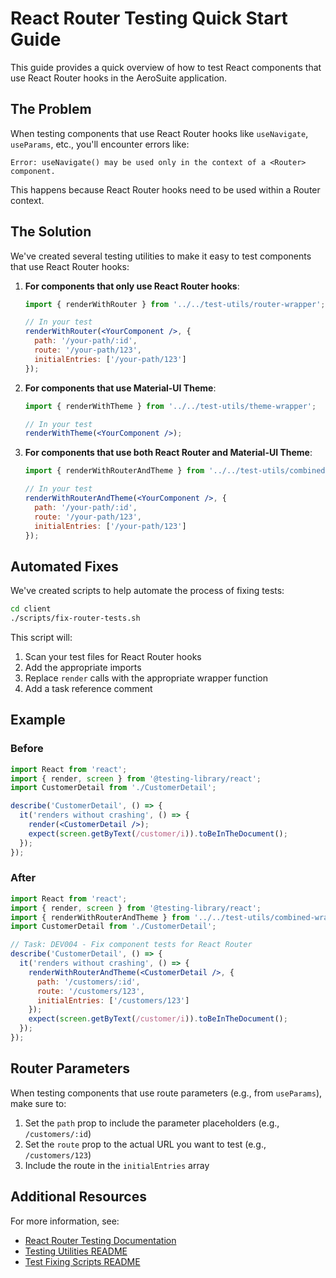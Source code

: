 # React Router Testing Quick Start Guide

This guide provides a quick overview of how to test React components that use React Router hooks in the AeroSuite application.

## The Problem

When testing components that use React Router hooks like `useNavigate`, `useParams`, etc., you'll encounter errors like:

```
Error: useNavigate() may be used only in the context of a <Router> component.
```

This happens because React Router hooks need to be used within a Router context.

## The Solution

We've created several testing utilities to make it easy to test components that use React Router hooks:

1. **For components that only use React Router hooks**:
   ```jsx
   import { renderWithRouter } from '../../test-utils/router-wrapper';

   // In your test
   renderWithRouter(<YourComponent />, {
     path: '/your-path/:id',
     route: '/your-path/123',
     initialEntries: ['/your-path/123']
   });
   ```

2. **For components that use Material-UI Theme**:
   ```jsx
   import { renderWithTheme } from '../../test-utils/theme-wrapper';

   // In your test
   renderWithTheme(<YourComponent />);
   ```

3. **For components that use both React Router and Material-UI Theme**:
   ```jsx
   import { renderWithRouterAndTheme } from '../../test-utils/combined-wrapper';

   // In your test
   renderWithRouterAndTheme(<YourComponent />, {
     path: '/your-path/:id',
     route: '/your-path/123',
     initialEntries: ['/your-path/123']
   });
   ```

## Automated Fixes

We've created scripts to help automate the process of fixing tests:

```bash
cd client
./scripts/fix-router-tests.sh
```

This script will:
1. Scan your test files for React Router hooks
2. Add the appropriate imports
3. Replace `render` calls with the appropriate wrapper function
4. Add a task reference comment

## Example

### Before

```jsx
import React from 'react';
import { render, screen } from '@testing-library/react';
import CustomerDetail from './CustomerDetail';

describe('CustomerDetail', () => {
  it('renders without crashing', () => {
    render(<CustomerDetail />);
    expect(screen.getByText(/customer/i)).toBeInTheDocument();
  });
});
```

### After

```jsx
import React from 'react';
import { render, screen } from '@testing-library/react';
import { renderWithRouterAndTheme } from '../../test-utils/combined-wrapper';
import CustomerDetail from './CustomerDetail';

// Task: DEV004 - Fix component tests for React Router
describe('CustomerDetail', () => {
  it('renders without crashing', () => {
    renderWithRouterAndTheme(<CustomerDetail />, {
      path: '/customers/:id',
      route: '/customers/123',
      initialEntries: ['/customers/123']
    });
    expect(screen.getByText(/customer/i)).toBeInTheDocument();
  });
});
```

## Router Parameters

When testing components that use route parameters (e.g., from `useParams`), make sure to:

1. Set the `path` prop to include the parameter placeholders (e.g., `/customers/:id`)
2. Set the `route` prop to the actual URL you want to test (e.g., `/customers/123`)
3. Include the route in the `initialEntries` array

## Additional Resources

For more information, see:
- [React Router Testing Documentation](docs/testing/react-router-testing.md)
- [Testing Utilities README](client/src/test-utils/README.md)
- [Test Fixing Scripts README](client/scripts/README-router-test-fixer.md) 
